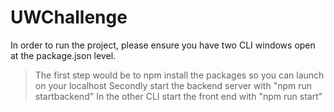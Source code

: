 # UWChallenge

In order to run the project, please ensure you have two CLI windows open at the package.json level. 
> The first step would be to npm install the packages so you can launch on your localhost
> Secondly start the backend server with "npm run startbackend"
> In the other CLI start the front end with "npm run start"

